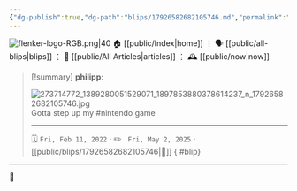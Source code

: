 ```yaml
---
{"dg-publish":true,"dg-path":"blips/17926582682105746.md","permalink":"/blips/17926582682105746/","title":"philipp on instagram @ 2022-02-11"}
---
```



<div class="transclusion internal-embed is-loaded"><div class="markdown-embed">




![flenker-logo-RGB.png|40](/img/user/attachments/flenker-logo-RGB.png)
🏠 [[public/Index\|home]]  ⋮ 🗣️ [[public/all-blips\|blips]] ⋮  📝 [[public/All Articles\|articles]]  ⋮ 🕰️ [[public/now\|now]]


</div></div>


> [!summary] **philipp**:
>
> ![273714772_1389280051529071_1897853880378614237_n_17926582682105746.jpg](/img/user/attachments/273714772_1389280051529071_1897853880378614237_n_17926582682105746.jpg)
> Gotta step up my #nintendo game
> - - -
>
> 🗓️ <code>Fri, Feb 11, 2022</code>  · ✏️ <code> Fri, May 2, 2025</code>  · [[public/blips/17926582682105746\|🔗]]
{ #blip}


- - -

 👾
